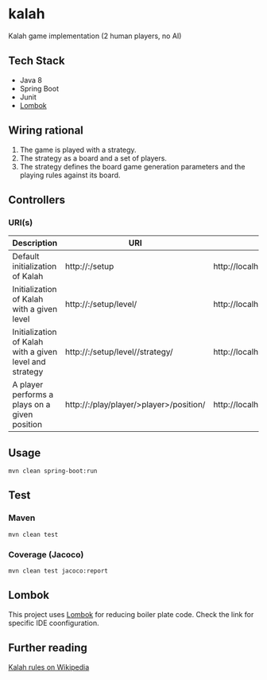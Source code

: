 # kalah
Kalah game implementation (2 human players, no AI)

## Tech Stack
* Java 8
* Spring Boot
* Junit
* [Lombok](https://projectlombok.org)

## Wiring rational
1. The game is played with a strategy.
2. The strategy as a board and a set of players.
3. The strategy defines the board game generation parameters and the playing rules against its board.

## Controllers

### URI(s)
Description | URI | Example | Note
----------- | --- | ------- | ----
Default initialization of Kalah | http://<host>:<server port>/setup | http://localhost:8080/setup | |
Initialization of Kalah with a given level | http://<host>:<server port>/setup/level/<level> | http://localhost:8080/setup/level/6 | Not fully covered
Initialization of Kalah with a given level and strategy | http://<host>:<server port>/setup/level/<level>/strategy/<strategy-name> | http://localhost:8080/setup/level/6/strategy/ | Not fully covered
A player performs a plays on a given position | http://<host>:<server port>/play/player/>player>/position/<position> | http://localhost:8080/play/player/1/position/3 |

## Usage
```
mvn clean spring-boot:run
```

## Test

### Maven
```
mvn clean test
```
### Coverage (Jacoco)
```
mvn clean test jacoco:report
```

## Lombok
This project uses [Lombok](https://projectlombok.org) for reducing boiler plate code. Check the link for specific IDE coonfiguration.

## Further reading
[Kalah rules on Wikipedia](https://en.wikipedia.org/wiki/Kalah)